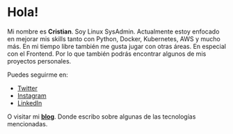 # Hola!

Mi nombre es **Cristian**. Soy Linux SysAdmin. Actualmente estoy enfocado en mejorar mis skills tanto con Python, Docker, Kubernetes, AWS y mucho más.
En mi tiempo libre también me gusta jugar con otras áreas. En especial con el Frontend. Por lo que también podrás encontrar algunos de mis proyectos personales.

Puedes seguirme en:

- [Twitter](https://twitter.com/barckcode)
- [Instagram](https://www.instagram.com/barckcodev)
- [LinkedIn](https://www.linkedin.com/in/barckcode)

O visitar mi [**blog**](https://barckcode.dev/). Donde escribo sobre algunas de las tecnologías mencionadas.

